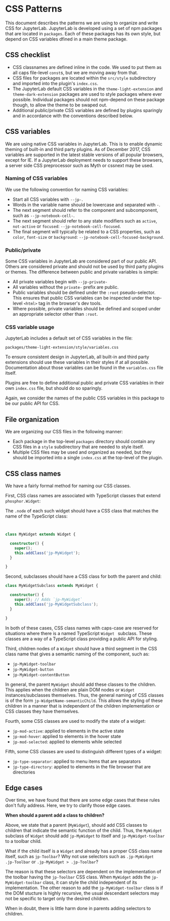 # CSS Patterns

This document describes the patterns we are using to organize and write
CSS for JupyterLab. JupyterLab is developed using a set of npm packages
that are located in `packages`. Each of these packages has its own style, but
depend on CSS variables dfined in a main theme package.

## CSS checklist

* CSS classnames are defined inline in the code. We used to put them as all caps
  file-level `const`s, but we are moving away from that.
* CSS files for packages are located within the `src/style` subdirectory and
  imported into the plugin's `index.css`.
* The JupyterLab default CSS variables in the `theme-light-extension` and
  `theme-dark-extension` packages are used to style packages where ever possible.
  Individual packages should not npm-depend on these package though, to allow the
  theme to be swaped out.
* Additional public/private CSS variables are defined by plugins sparingly and in
  accordance with the conventions described below.

## CSS variables

We are using native CSS variables in JupyterLab. This is to enable dynamic theming
of built-in and third party plugins. As of December 2017, CSS variables are
supported in the latest stable versions of all popular browsers, except for IE.
If a JupyterLab deployment needs to support these browsers, a server side CSS
preprocessor such as Myth or cssnext may be used.

### Naming of CSS variables

We use the following convention for naming CSS variables:

* Start all CSS variables with `--jp-`.
* Words in the variable name should be lowercase and separated with `-`.
* The next segment should refer to the component and subcomponent, such as
  `--jp-notebook-cell-`.
* The next segment should refer to any state modifiers such as `active`, `not-active` or
  `focused`: `--jp-notebook-cell-focused`.
* The final segment will typically be related to a CSS properties, such as
  `color`, `font-size` or `background`: `--jp-notebook-cell-focused-background`.


### Public/private

Some CSS variables in JupyterLab are considered part of our public API. Others
are considered private and should not be used by third party plugins or themes.
The difference between public and private variables is simple:

* All private variables begin with `--jp-private-`
* All variables without the `private-` prefix are public.
* Public variables should be defined under the `:root` pseudo-selector. This
  ensures that public CSS variables can be inspected under the top-level
  `<html>` tag in the browser's dev tools.
* Where possible, private variables should be defined and scoped under an 
  appropriate selector other than `:root`.

### CSS variable usage

JupyterLab includes a default set of CSS variables in the file:

`packages/theme-light-extension/style/variables.css`

To ensure consistent design in JupyterLab, all built-in and third party
extensions should use these variables in their styles if at all possible.
Documentation about those variables can be found in the `variables.css` file
itself.

Plugins are free to define additional public and private CSS variables in
their own `index.css` file, but should do so sparingly.

Again, we consider the names of the public CSS variables in this package
to be our public API for CSS.

## File organization

We are organizing our CSS files in the following manner:

* Each package in the top-level `packages` directory should contain
  any CSS files in a `style` subdirectory that are needed to style itself.
* Multiple CSS files may be used and organized as needed, but they should be
  imported into a single `index.css` at the top-level of the plugin.

## CSS class names

We have a fairly formal method for naming our CSS classes.

First, CSS class names are associated with TypeScript classes that extend
`phosphor.Widget`:

The `.node` of each such widget should have a CSS class that matches
the name of the TypeScript class:

```TypeScript


class MyWidget extends Widget {

  constructor() {
    super();
    this.addClass('jp-MyWidget');
  }

}
```

Second, subclasses should have a CSS class for both the parent and child:

```TypeScript
class MyWidgetSubclass extends MyWidget {

  constructor() {
    super(); // Adds `jp-MyWidget`
    this.addClass('jp-MyWidgetSubclass');
  }

}
```

In both of these cases, CSS class names with caps-case are reserved for
situations where there is a named TypeScript `Widget ` subclass. These classes
are a way of a TypeScript class providing a public API for styling.

Third, children nodes of a `Widget` should have a third segment in the CSS
class name that gives a semantic naming of the component, such as:

* `jp-MyWidget-toolbar`
* `jp-MyWidget-button`
* `jp-MyWidget-contentButton`

In general, the parent `MyWidget` should add these classes to the children. This
applies when the children are plain DOM nodes or `Widget` instances/subclasses
themselves. Thus, the general naming of CSS classes is of the form
`jp-WidgetName-semanticChild`. This allows the styling of these children in a
manner that is independent of the children implementation or CSS classes they
have themselves.

Fourth, some CSS classes are used to modify the state of a widget:

* `jp-mod-active`: applied to elements in the active state
* `jp-mod-hover`: applied to elements in the hover state
* `jp-mod-selected`: applied to elements while selected

Fifth, some CSS classes are used to distinguish different types of a widget:

* `jp-type-separator`: applied to menu items that are separators
* `jp-type-directory`: applied to elements in the file browser that are directories

## Edge cases

Over time, we have found that there are some edge cases that these rules don't
fully address. Here, we try to clarify those edge cases.

**When should a parent add a class to children?**

Above, we state that a parent (`MyWidget`), should add CSS classes to children
that indicate the semantic function of the child. Thus, the `MyWidget` subclass
of `Widget` should add `jp-MyWidget` to itself and `jp-MyWidget-toolbar` to a
toolbar child.

What if the child itself is a `Widget` and already has a proper CSS class name itself,
such as `jp-Toolbar`? Why not use selectors such as `.jp-MyWidget .jp-Toolbar`
or `.jp-MyWidget > .jp-Toolbar`?

The reason is that these selectors are dependent on the implementation of the
toolbar having the `jp-Toolbar` CSS class. When `MyWidget` adds the 
`jp-MyWidget-toolbar` class, it can style the child independent of its
implementation. The other reason to add the `jp-MyWidget-toolbar` class is if
the DOM stucture is highly recursive, the usual descendant selectors may
not be specific to target only the desired children.

When in doubt, there is little harm done in parents adding selectors to children.
